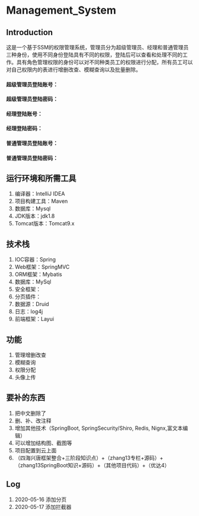 # Management_System


## Introduction
这是一个基于SSM的权限管理系统，管理员分为超级管理员、经理和普通管理员三种身份，使用不同身份登陆具有不同的权限，登陆后可以查看和处理不同的工作。具有角色管理权限的身份可以对不同种类员工的权限进行分配，所有员工可以对自己权限内的表进行增删改查、模糊查询以及批量删除。

#### 超级管理员登陆账号：
#### 超级管理员登陆密码：

#### 经理登陆账号：
#### 经理登陆密码：

#### 普通管理员登陆账号：
#### 普通管理员登陆密码：

## 运行环境和所需工具
1. 编译器：IntelliJ IDEA
2. 项目构建工具：Maven
3. 数据库：Mysql
4. JDK版本：jdk1.8
5. Tomcat版本：Tomcat9.x

## 技术栈
1. IOC容器：Spring
2. Web框架：SpringMVC
3. ORM框架：Mybatis
4. 数据库：MySql
5. 安全框架：
6. 分页插件：
7. 数据源：Druid
8. 日志：log4j
9. 前端框架：Layui

## 功能
1. 管理增删改查
2. 模糊查询
3. 权限分配
4. 头像上传


## 要补的东西
1. 把中文删除了
2. 删、补、改注释
3. 增加其他技术（SpringBoot, SpringSecurity/Shiro, Redis, Nignx,富文本编辑）
4. 可以增加结构图、截图等
5. 项目配置到云上面
6. （四海兴唐框架整合+三阶段知识点）+（zhang13专栏+源码）+（zhang13SpringBoot知识+源码）+（其他项目代码）+（优达4）

## Log
1. 2020-05-16 添加分页
2. 2020-05-17 添加拦截器
